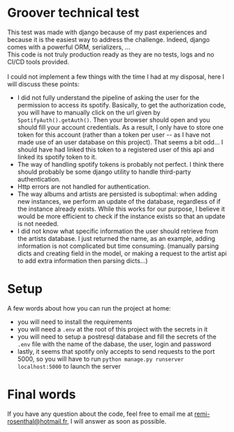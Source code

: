# Groover technical test

This test was made with django because of my past experiences and because it is the easiest way to address the challenge.
Indeed, django comes with a powerful ORM, serializers, ...
<br>
This code is not truly production ready as they are no tests, logs and no CI/CD tools provided.
<br>
<br>
I could not implement a few things with the time I had at my disposal, here I will discuss these points:
- I did not fully understand the pipeline of asking the user for the permission to access its spotify. Basically, to get the authorization code, you will have to manually click on the url given by `SpotifyAuth().getAuth()`. Then your browser should open and you should fill your account credentials. As a result, I only have to store one token for this account (rather than a token per user -- as I have not made use of an user database on this project). That seems a bit odd... I should have had linked this token to a registered user of this api and linked its spotify token to it.
- The way of handling spotify tokens is probably not perfect. I think there should probably be some django utility to handle third-party authentication.
- Http errors are not handled for authentication.
- The way albums and artists are persisted is suboptimal: when adding new instances, we perform an update of the database, regardless of if the instance already exists. While this works for our purpose, I believe it would be more efficient to check if the instance exists so that an update is not needed.
- I did  not know what specific information the user should retrieve from the artists database. I just returned the name, as an example, adding information is not complicated but time consuming. (manually parsing dicts and creating field in the model, or making a request to the artist api to add extra information then parsing dicts...)

# Setup
A few words about how you can run the project at home: 
- you will need to install the requirements
- you will need a `.env` at the root of this project with the secrets in it
- you will need to setup a postresql database and fill the secrets of the `.env` file with the name of the dabase, the user, login and password
- lastly, it seems that spotify only accepts to send requests to the port 5000, so you will have to run `python manage.py runserver localhost:5000` to launch the server

# Final words
If you have any question about the code, feel free to email me at remi-rosenthal@hotmail.fr, I will answer as soon as possible.